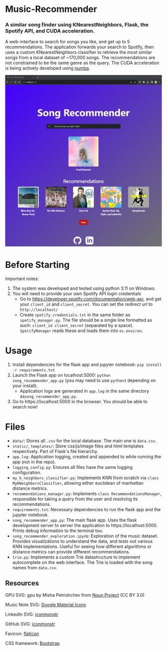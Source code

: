 # Music-Recommender
### A similar song finder using KNearestNeighbors, Flask, the Spotify API, and CUDA acceleration.
A web-interface to search for songs you like, and get up to 5 recommendations. The application forwards your search to Spotify, then uses a custom KNearestNeighbors classifier to retrieve the most similar songs from a local dataset of ~170,000 songs. The recommendations are not constrained to be the same genre as the query. The CUDA acceleration is being actively developed using [numba](https://numba.pydata.org/).

![Song Recommender](./music_recommender_screenshot.png)

# Before Starting
Important notes:
1. The system was developed and tested using python 3.11 on Windows.
2. You will need to provide your own Spotify API login credentials
    - Go to https://developer.spotify.com/documentation/web-api, and get your `client_id` and `client_secret`. You can set the redirect url to `http://localhost/`
    - Create `spotify_credentials.txt` in the same folder as `spotify_manager.py`. The file should be a single line formatted as such: `client_id client_secret` (separated by a space). `SpotifyManager` reads these and loads them into `os.environ`.

# Usage
1. Install dependencies for the flask app and jupyter notebook: `pip install -r requirements.txt`
2. Launch the Flask app on localhost:5000: `python song_recommender_app.py` (you may need to use `python3` depending on your install).
    - Application logs are generated in `app.log` in the same directory as`song_recommender_app.py`.
3. Go to https://localhost:5000 in the browser. You should be able to search now!

# Files
- `data/`: Stores all `.csv` for the local database. The main one is `data.csv`.
- `static/`, `templates/`: Store css/js/image files and html templates respectively. Part of Flask's file hierarchy. 
- `app.log`: Application logging, created and appended to while running the app (not in the repo).
- `logging_config.py`: Ensures all files have the same logging configuration.
- `my_k_neighbors_classifier.py`: Implements KNN from scratch via `class MyKNeighborsClassifier`, allowing either euclidean of manhattan distance metrics.
- `recommendations_manager.py`: Implements `class RecommendationsManager`, responsible for taking a query from the user and resolving its recommendations.
- `requirements.txt`: Necessary dependencies to run the flask app and the jupyter notebook.
- `song_recommender_app.py`: The main flask app. Uses the flask development server to server the application to https://localhost:5000. Prints debug information to the terminal too.
- `song_recommender_exploration.ipynb`: Exploration of the music dataset. Provides visualizations to understand the data, and tests out various KNN implementations. Useful for seeing how different algorithms or distance metrics can provide different recommendations.
- `trie.py`: Implements a custom Trie datastructure to implement autocomplete on the web interface. The Trie is loaded with the song names from `data.csv`.

## Resources
GPU SVG: gpu by Misha Petrishchev from <a href="https://thenounproject.com/browse/icons/term/gpu/" target="_blank" title="gpu Icons">Noun Project</a> (CC BY 3.0)

Music Note SVG: [Google Material Icons](https://fonts.google.com/icons?icon.query=music+note)

LinkedIn SVG: [iconmonstr](https://iconmonstr.com/linkedin-3-svg/)

GitHub SVG: [iconmonstr](https://iconmonstr.com/github-1-svg/)

Favicon: [flaticon](https://www.flaticon.com/free-icon/spotify_3781901)

CSS framework: [Bootstrap](https://getbootstrap.com/)
